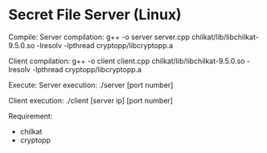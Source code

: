 # Secret File Server (Linux)

Compile:
Server compilation:
g++ -o server server.cpp chilkat/lib/libchilkat-9.5.0.so -lresolv -lpthread cryptopp/libcryptopp.a

Client compilation:
g++ -o client client.cpp chilkat/lib/libchilkat-9.5.0.so -lresolv -lpthread cryptopp/libcryptopp.a


Execute:
Server execution:
./server [port number]

Client execution:
./client [server ip] [port number]

Requirement:
*  chilkat
*  cryptopp
